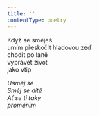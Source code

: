 ```yaml
---
title: ''
contentType: poetry
---
```


<section>

Když se směješ  
umím přeskočit hladovou zeď  
chodit po laně  
vyprávět život  
jako vtip

_Usměj se  
Směj se dítě  
Ať se ti taky  
proměním_

</section>
